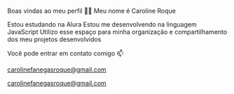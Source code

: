 Boas vindas ao meu perfil 💙💙
Meu nome é Caroline Roque

Estou estudando na Alura
Estou me desenvolvendo na linguagem JavaScript
Utilizo esse espaço para minha organização e compartilhamento dos meu projetos desenvolvidos

Você pode entrar em contato comigo 📫

carolinefanegasroque@gmail.com

carolinefanegasroque@gmail.com
